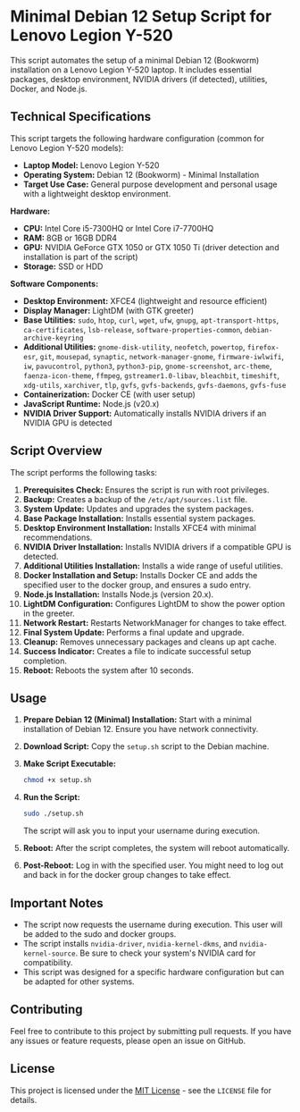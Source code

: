 # Minimal Debian 12 Setup Script for Lenovo Legion Y-520

This script automates the setup of a minimal Debian 12 (Bookworm) installation on a Lenovo Legion Y-520 laptop. It includes essential packages, desktop environment, NVIDIA drivers (if detected), utilities, Docker, and Node.js.

## Technical Specifications

This script targets the following hardware configuration (common for Lenovo Legion Y-520 models):

- **Laptop Model:** Lenovo Legion Y-520
- **Operating System:** Debian 12 (Bookworm) - Minimal Installation
- **Target Use Case:** General purpose development and personal usage with a lightweight desktop environment.

**Hardware:**

- **CPU:** Intel Core i5-7300HQ or Intel Core i7-7700HQ
- **RAM:** 8GB or 16GB DDR4
- **GPU:** NVIDIA GeForce GTX 1050 or GTX 1050 Ti (driver detection and installation is part of the script)
- **Storage:** SSD or HDD

**Software Components:**

- **Desktop Environment:** XFCE4 (lightweight and resource efficient)
- **Display Manager:** LightDM (with GTK greeter)
- **Base Utilities:** `sudo`, `htop`, `curl`, `wget`, `ufw`, `gnupg`, `apt-transport-https`, `ca-certificates`, `lsb-release`, `software-properties-common`, `debian-archive-keyring`
- **Additional Utilities:** `gnome-disk-utility`, `neofetch`, `powertop`, `firefox-esr`, `git`, `mousepad`, `synaptic`, `network-manager-gnome`, `firmware-iwlwifi`, `iw`, `pavucontrol`, `python3`, `python3-pip`, `gnome-screenshot`, `arc-theme`, `faenza-icon-theme`, `ffmpeg`, `gstreamer1.0-libav`, `bleachbit`, `timeshift`, `xdg-utils`, `xarchiver`, `tlp`, `gvfs`, `gvfs-backends`, `gvfs-daemons`, `gvfs-fuse`
- **Containerization:** Docker CE (with user setup)
- **JavaScript Runtime:** Node.js (v20.x)
- **NVIDIA Driver Support:** Automatically installs NVIDIA drivers if an NVIDIA GPU is detected

## Script Overview

The script performs the following tasks:

1. **Prerequisites Check:** Ensures the script is run with root privileges.
2. **Backup:** Creates a backup of the `/etc/apt/sources.list` file.
3. **System Update:** Updates and upgrades the system packages.
4. **Base Package Installation:** Installs essential system packages.
5. **Desktop Environment Installation:** Installs XFCE4 with minimal recommendations.
6. **NVIDIA Driver Installation:** Installs NVIDIA drivers if a compatible GPU is detected.
7. **Additional Utilities Installation:** Installs a wide range of useful utilities.
8. **Docker Installation and Setup:** Installs Docker CE and adds the specified user to the docker group, and ensures a sudo entry.
9. **Node.js Installation:** Installs Node.js (version 20.x).
10. **LightDM Configuration:** Configures LightDM to show the power option in the greeter.
11. **Network Restart:** Restarts NetworkManager for changes to take effect.
12. **Final System Update:** Performs a final update and upgrade.
13. **Cleanup:** Removes unnecessary packages and cleans up apt cache.
14. **Success Indicator:** Creates a file to indicate successful setup completion.
15. **Reboot:** Reboots the system after 10 seconds.

## Usage

1. **Prepare Debian 12 (Minimal) Installation:** Start with a minimal installation of Debian 12. Ensure you have network connectivity.
2. **Download Script:** Copy the `setup.sh` script to the Debian machine.
3. **Make Script Executable:**

    ```bash
    chmod +x setup.sh
    ```

4. **Run the Script:**

    ```bash
    sudo ./setup.sh
    ```

    The script will ask you to input your username during execution.

5. **Reboot:** After the script completes, the system will reboot automatically.
6. **Post-Reboot:** Log in with the specified user. You might need to log out and back in for the docker group changes to take effect.

## Important Notes

- The script now requests the username during execution. This user will be added to the sudo and docker groups.
- The script installs `nvidia-driver`, `nvidia-kernel-dkms`, and `nvidia-kernel-source`. Be sure to check your system's NVIDIA card for compatibility.
- This script was designed for a specific hardware configuration but can be adapted for other systems.

## Contributing

Feel free to contribute to this project by submitting pull requests. If you have any issues or feature requests, please open an issue on GitHub.

## License

This project is licensed under the [MIT License](LICENSE) - see the `LICENSE` file for details.
